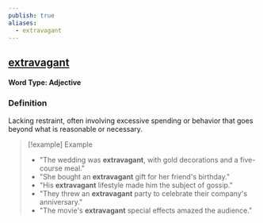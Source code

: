```yaml
---
publish: true
aliases:
  - extravagant
---
```


## [extravagant](https://dictionary.cambridge.org/dictionary/english/extravagant)
#### Word Type: Adjective

### Definition
Lacking restraint, often involving excessive spending or behavior that goes beyond what is reasonable or necessary.

> [!example] Example
> 
> - "The wedding was **extravagant**, with gold decorations and a five-course meal."
> - "She bought an **extravagant** gift for her friend's birthday."
> - "His **extravagant** lifestyle made him the subject of gossip."
> - "They threw an **extravagant** party to celebrate their company's anniversary."
> - "The movie's **extravagant** special effects amazed the audience."